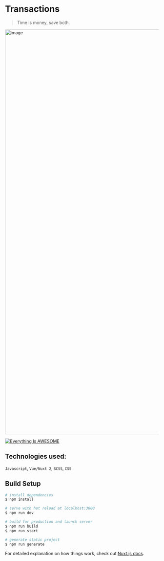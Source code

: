 # Transactions

> Time is money, save both.

<img width="1323" alt="image" src="https://user-images.githubusercontent.com/46695441/170806685-efd4d095-7ff7-4910-9586-da2e290a9b99.png">

[![Everything Is AWESOME](https://yt-embed.herokuapp.com/embed?v=pHFL6FtxgMM)](https://www.youtube.com/watch?v=pHFL6FtxgMM "Transactions Frontend")

## Technologies used: 

`Javascript`, `Vue/Nuxt 2`, `SCSS`, `CSS`

## Build Setup

```bash
# install dependencies
$ npm install

# serve with hot reload at localhost:3000
$ npm run dev

# build for production and launch server
$ npm run build
$ npm run start

# generate static project
$ npm run generate
```

For detailed explanation on how things work, check out [Nuxt.js docs](https://nuxtjs.org).
